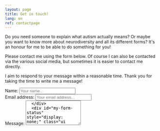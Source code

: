```yaml
---
layout: page
title: Get in touch!
lang: en
ref: contactpage
---
```

<p>Do you need someone to explain what autism actually means? Or maybe you want to know more about neurodiversity and all its different forms? It's an honour for me to be able to do something for you!</p>
<p>Please contact me using the form below. Of course I can also be contacted via the various social media, but sometimes it is easier to contact me directly.</p>
<p>I aim to respond to your message within a reasonable time. Thank you for taking the time to write me a message!</p>

<form class="ui form" id="my-form"
  action="https://formspree.io/xwkblaje"
  method="POST"

  <div class="field">
    <label>Name:</label>
    <input type="text" name="name" placeholder="Your name..." />
  </div>
  <div class="field">
    <label>Email address:</label>
    <input type="email" name="email" placeholder="Your email address..." />
  </div>
  <div class="field">
    <label>Message:</label>
    <textarea rows="5" name="message" placeholder="Your message..."/>
  </div>
  <div id="my-form-status" style="display: none;" class="ui message">
    <div class="header"></div>
    <p></p>
  </div>
  <input type="hidden" name="\_subject" value="New submission!" />
  <button class="ui button" id="my-form-button">Send!</button>
  <p ></p>
</form>

<!-- Place this script at the end of the body tag -->

<script>
  window.addEventListener("DOMContentLoaded", function() {

    // get the form elements defined in your form HTML above

    var form = document.getElementById("my-form");
    var button = document.getElementById("my-form-button");
    var status = document.getElementById("my-form-status");

    // Success and Error functions for after the form is submitted

    function success() {
      form.reset();
      button.style = "display: none ";
      // status.innerHTML = "Bedankt voor uw bericht!";
      $('#my-form-status').addClass('success');
      $('#my-form-status div.header').text('Thanks!');
      $('#my-form-status p').text('Thank you for your message!');
      $('#my-form-status').show();

    }

    function error() {
      // status.innerHTML = "Oops! Er was een probleem bij het versturen.";
      $('#my-form-status').addClass('error');
      $('#my-form-status div.header').text('Oops!');
      $('#my-form-status p').text('There was a problem sending your message!');
      $('#my-form-status').show();
    }

    // handle the form submission event

    form.addEventListener("submit", function(ev) {
      ev.preventDefault();
      $('my-form').addClass('loading');
      var data = new FormData(form);
      ajax(form.method, form.action, data, success, error);
    });
  });

  // helper function for sending an AJAX request

  function ajax(method, url, data, success, error) {
    var xhr = new XMLHttpRequest();
    xhr.open(method, url);
    xhr.setRequestHeader("Accept", "application/json");
    xhr.onreadystatechange = function() {
      if (xhr.readyState !== XMLHttpRequest.DONE) return;
      if (xhr.status === 200) {
        success(xhr.response, xhr.responseType);
        $('my-form').removeClass('loading');
      } else {
        error(xhr.status, xhr.response, xhr.responseType);
        $('my-form').removeClass('loading');
      }
    };
    xhr.send(data);
  }
</script>
